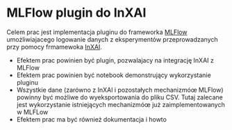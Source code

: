 # MLFlow plugin do InXAI
Celem prac jest implementacja pluginu do frameworka [MLFlow](https://mlflow.org/) umożliwiajacego logowanie danych z eksperymentów przeprowadzanych przy pomocy frmamewoka [InXAI](https://github.com/sbobek/inxai).

  * Efektem prac powinien być plugin, pozwalajacy na integrację InXAI z MLFlow
  * Efektem prac powinien być notebook demonstrujący wykorzystanie pluginu
  * Wszystkie dane (zarówno z InXAI i pozostałych mechanizmóœ MLFlow) powinny być możliwe do wyeksportowania do pliku CSV. Tutaj zalecane jest wykorzystanie istniejących mechanizmóœ już zaimplementowanych w MLFLow
  * Efektem prac ma być również dokumentacja i howto
